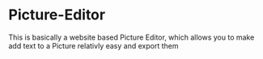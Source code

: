 # Picture-Editor
This is basically a website based Picture Editor, which allows you to make add text to a Picture relativly easy and export them
